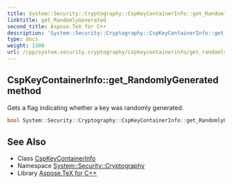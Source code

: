 ```yaml
---
title: System::Security::Cryptography::CspKeyContainerInfo::get_RandomlyGenerated method
linktitle: get_RandomlyGenerated
second_title: Aspose.TeX for C++
description: 'System::Security::Cryptography::CspKeyContainerInfo::get_RandomlyGenerated method. Gets a flag indicating whether a key was randomly generated in C++.'
type: docs
weight: 1100
url: /cpp/system.security.cryptography/cspkeycontainerinfo/get_randomlygenerated/
---
```

## CspKeyContainerInfo::get_RandomlyGenerated method


Gets a flag indicating whether a key was randomly generated.

```cpp
bool System::Security::Cryptography::CspKeyContainerInfo::get_RandomlyGenerated() const
```

## See Also

* Class [CspKeyContainerInfo](../)
* Namespace [System::Security::Cryptography](../../)
* Library [Aspose.TeX for C++](../../../)
